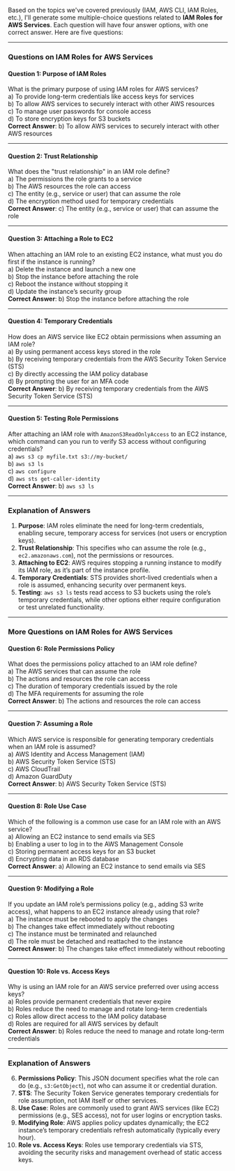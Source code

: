 Based on the topics we've covered previously (IAM, AWS CLI, IAM Roles, etc.), I'll generate some multiple-choice questions related to **IAM Roles for AWS Services**. Each question will have four answer options, with one correct answer. Here are five questions:

---

### **Questions on IAM Roles for AWS Services**

#### **Question 1: Purpose of IAM Roles**

What is the primary purpose of using IAM roles for AWS services?  
a) To provide long-term credentials like access keys for services  
b) To allow AWS services to securely interact with other AWS resources  
c) To manage user passwords for console access  
d) To store encryption keys for S3 buckets  
**Correct Answer**: b) To allow AWS services to securely interact with other AWS resources

---

#### **Question 2: Trust Relationship**

What does the "trust relationship" in an IAM role define?  
a) The permissions the role grants to a service  
b) The AWS resources the role can access  
c) The entity (e.g., service or user) that can assume the role  
d) The encryption method used for temporary credentials  
**Correct Answer**: c) The entity (e.g., service or user) that can assume the role

---

#### **Question 3: Attaching a Role to EC2**

When attaching an IAM role to an existing EC2 instance, what must you do first if the instance is running?  
a) Delete the instance and launch a new one  
b) Stop the instance before attaching the role  
c) Reboot the instance without stopping it  
d) Update the instance’s security group  
**Correct Answer**: b) Stop the instance before attaching the role

---

#### **Question 4: Temporary Credentials**

How does an AWS service like EC2 obtain permissions when assuming an IAM role?  
a) By using permanent access keys stored in the role  
b) By receiving temporary credentials from the AWS Security Token Service (STS)  
c) By directly accessing the IAM policy database  
d) By prompting the user for an MFA code  
**Correct Answer**: b) By receiving temporary credentials from the AWS Security Token Service (STS)

---

#### **Question 5: Testing Role Permissions**

After attaching an IAM role with `AmazonS3ReadOnlyAccess` to an EC2 instance, which command can you run to verify S3 access without configuring credentials?  
a) `aws s3 cp myfile.txt s3://my-bucket/`  
b) `aws s3 ls`  
c) `aws configure`  
d) `aws sts get-caller-identity`  
**Correct Answer**: b) `aws s3 ls`

---

### **Explanation of Answers**

1. **Purpose**: IAM roles eliminate the need for long-term credentials, enabling secure, temporary access for services (not users or encryption keys).
2. **Trust Relationship**: This specifies who can assume the role (e.g., `ec2.amazonaws.com`), not the permissions or resources.
3. **Attaching to EC2**: AWS requires stopping a running instance to modify its IAM role, as it’s part of the instance profile.
4. **Temporary Credentials**: STS provides short-lived credentials when a role is assumed, enhancing security over permanent keys.
5. **Testing**: `aws s3 ls` tests read access to S3 buckets using the role’s temporary credentials, while other options either require configuration or test unrelated functionality.

---

### **More Questions on IAM Roles for AWS Services**

#### **Question 6: Role Permissions Policy**

What does the permissions policy attached to an IAM role define?  
a) The AWS services that can assume the role  
b) The actions and resources the role can access  
c) The duration of temporary credentials issued by the role  
d) The MFA requirements for assuming the role  
**Correct Answer**: b) The actions and resources the role can access

---

#### **Question 7: Assuming a Role**

Which AWS service is responsible for generating temporary credentials when an IAM role is assumed?  
a) AWS Identity and Access Management (IAM)  
b) AWS Security Token Service (STS)  
c) AWS CloudTrail  
d) Amazon GuardDuty  
**Correct Answer**: b) AWS Security Token Service (STS)

---

#### **Question 8: Role Use Case**

Which of the following is a common use case for an IAM role with an AWS service?  
a) Allowing an EC2 instance to send emails via SES  
b) Enabling a user to log in to the AWS Management Console  
c) Storing permanent access keys for an S3 bucket  
d) Encrypting data in an RDS database  
**Correct Answer**: a) Allowing an EC2 instance to send emails via SES

---

#### **Question 9: Modifying a Role**

If you update an IAM role’s permissions policy (e.g., adding S3 write access), what happens to an EC2 instance already using that role?  
a) The instance must be rebooted to apply the changes  
b) The changes take effect immediately without rebooting  
c) The instance must be terminated and relaunched  
d) The role must be detached and reattached to the instance  
**Correct Answer**: b) The changes take effect immediately without rebooting

---

#### **Question 10: Role vs. Access Keys**

Why is using an IAM role for an AWS service preferred over using access keys?  
a) Roles provide permanent credentials that never expire  
b) Roles reduce the need to manage and rotate long-term credentials  
c) Roles allow direct access to the IAM policy database  
d) Roles are required for all AWS services by default  
**Correct Answer**: b) Roles reduce the need to manage and rotate long-term credentials

---

### **Explanation of Answers**

6. **Permissions Policy**: This JSON document specifies what the role can do (e.g., `s3:GetObject`), not who can assume it or credential duration.
7. **STS**: The Security Token Service generates temporary credentials for role assumption, not IAM itself or other services.
8. **Use Case**: Roles are commonly used to grant AWS services (like EC2) permissions (e.g., SES access), not for user logins or encryption tasks.
9. **Modifying Role**: AWS applies policy updates dynamically; the EC2 instance’s temporary credentials refresh automatically (typically every hour).
10. **Role vs. Access Keys**: Roles use temporary credentials via STS, avoiding the security risks and management overhead of static access keys.
